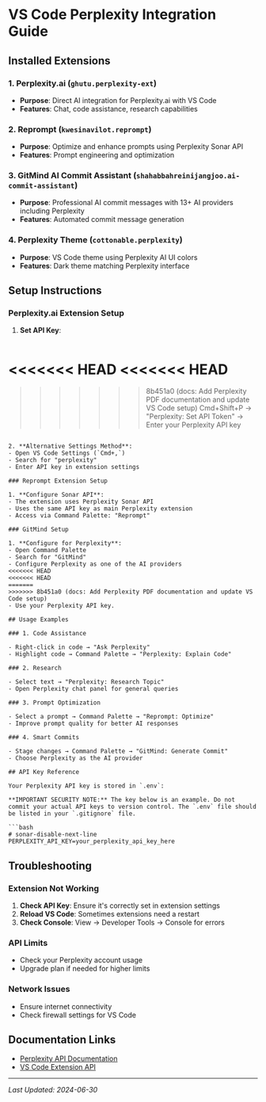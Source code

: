 # VS Code Perplexity Integration Guide

## Installed Extensions

### 1. Perplexity.ai (`ghutu.perplexity-ext`)

- **Purpose**: Direct AI integration for Perplexity.ai with VS Code
- **Features**: Chat, code assistance, research capabilities

### 2. Reprompt (`kwesinavilot.reprompt`)

- **Purpose**: Optimize and enhance prompts using Perplexity Sonar API
- **Features**: Prompt engineering and optimization

### 3. GitMind AI Commit Assistant (`shahabbahreinijangjoo.ai-commit-assistant`)

- **Purpose**: Professional AI commit messages with 13+ AI providers including Perplexity
- **Features**: Automated commit message generation

### 4. Perplexity Theme (`cottonable.perplexity`)

- **Purpose**: VS Code theme using Perplexity AI UI colors
- **Features**: Dark theme matching Perplexity interface

## Setup Instructions

### Perplexity.ai Extension Setup

1. **Set API Key**:

   ```text
<<<<<<< HEAD
<<<<<<< HEAD
=======
>>>>>>> 8b451a0 (docs: Add Perplexity PDF documentation and update VS Code setup)
   Cmd+Shift+P → "Perplexity: Set API Token" → Enter your Perplexity API key
   ```

2. **Alternative Settings Method**:
   - Open VS Code Settings (`Cmd+,`)
   - Search for "perplexity"
   - Enter API key in extension settings

### Reprompt Extension Setup

1. **Configure Sonar API**:
   - The extension uses Perplexity Sonar API
   - Uses the same API key as main Perplexity extension
   - Access via Command Palette: "Reprompt"

### GitMind Setup

1. **Configure for Perplexity**:
   - Open Command Palette
   - Search for "GitMind"
   - Configure Perplexity as one of the AI providers
<<<<<<< HEAD
<<<<<<< HEAD
=======
>>>>>>> 8b451a0 (docs: Add Perplexity PDF documentation and update VS Code setup)
   - Use your Perplexity API key.

## Usage Examples

### 1. Code Assistance

- Right-click in code → "Ask Perplexity"
- Highlight code → Command Palette → "Perplexity: Explain Code"

### 2. Research

- Select text → "Perplexity: Research Topic"
- Open Perplexity chat panel for general queries

### 3. Prompt Optimization

- Select a prompt → Command Palette → "Reprompt: Optimize"
- Improve prompt quality for better AI responses

### 4. Smart Commits

- Stage changes → Command Palette → "GitMind: Generate Commit"
- Choose Perplexity as the AI provider

## API Key Reference

Your Perplexity API key is stored in `.env`:

**IMPORTANT SECURITY NOTE:** The key below is an example. Do not commit your actual API keys to version control. The `.env` file should be listed in your `.gitignore` file.

```bash
# sonar-disable-next-line
PERPLEXITY_API_KEY=your_perplexity_api_key_here
```

## Troubleshooting

### Extension Not Working

1. **Check API Key**: Ensure it's correctly set in extension settings
2. **Reload VS Code**: Sometimes extensions need a restart
3. **Check Console**: View → Developer Tools → Console for errors

### API Limits

- Check your Perplexity account usage
- Upgrade plan if needed for higher limits

### Network Issues

- Ensure internet connectivity
- Check firewall settings for VS Code

## Documentation Links

- [Perplexity API Documentation](https://docs.perplexity.ai/)
- [VS Code Extension API](https://code.visualstudio.com/api)

---

_Last Updated: 2024-06-30_
